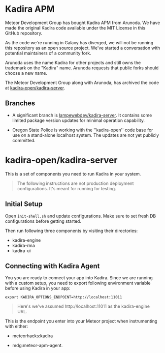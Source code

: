 # Kadira APM

Meteor Development Group has bought Kadira APM from Arunoda. We have made the original Kadira code available under the MIT License in this GitHub repository.

As the code we're running in Galaxy has diverged, we will not be running this repository as an open source project. We've started a conversation with potential maintainers of a community fork.

Arunoda uses the name Kadira for other projects and still owns the trademark on the "Kadira" name. Arunoda requests that public forks should choose a new name.

The Meteor Development Group along with Arunoda, has archived the code at [kadira-open/kadira-server](https://github.com/kadira-open/kadira-server).

## Branches

- A significant branch is [lampewebdev/kadira-server](https://github.com/lampewebdev/kadira-server). It contains some limited package version updates for minimal operation capability.

- Oregon State Police is working with the ''kadira-open'' code base for use on a stand-alone localhost system. The updates are not yet publicly committed.


# kadira-open/kadira-server

This is a set of components you need to run Kadira in your system.

> The following instructions are not production deployment configurations. It's meant for running for testing.




## Initial Setup

Open `init-shell.sh` and update configurations.
Make sure to set fresh DB configurations before getting started.

Then run following three components by visiting their directories:

* kadira-engine
* kadira-rma
* kadira-ui

## Connecting with Kadira Agent

You you are ready to connect your app into Kadira. Since we are running with a custom setup, you need to export following environment variable before using Kadira in your app:

```
export KADIRA_OPTIONS_ENDPOINT=http://localhost:11011
```

> Here's we've assumed http://localhost:11011 as the kadira-engine URL.

This is the endpoint you enter into your Meteor project when instrumenting with either:


- meteorhacks:kadira

- mdg:meteor-apm-agent.


